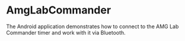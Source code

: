 # AmgLabCommander
The Android application demonstrates how to connect to the AMG Lab Commander timer and work with it via Bluetooth.

